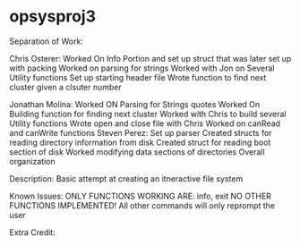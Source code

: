 # opsysproj3

Separation of Work:

Chris Osterer:
		Worked On Info Portion and set up struct that was later set up with packing
		Worked on parsing for strings
		Worked with Jon on Several Utility functions
		Set up starting header file
		Wrote function to find next cluster given a clsuter number

Jonathan Molina:
		Worked ON Parsing for Strings quotes
		Worked On Building function for finding next cluster
		Worked with Chris to build several Utility functions
		Wrote open and close file with Chris
		Worked on canRead and canWrite functions
Steven Perez:
		Set up parser
		Created structs for reading directory information from disk
		Created struct for reading boot section of disk
		Worked modifying data sections of directories
		Overall organization

Description:
		Basic attempt at creating an itneractive file system


Known Issues:
		ONLY FUNCTIONS WORKING ARE: info, exit
		NO OTHER FUNCTIONS IMPLEMENTED!
		All other commands will only reprompt the user

Extra Credit:
